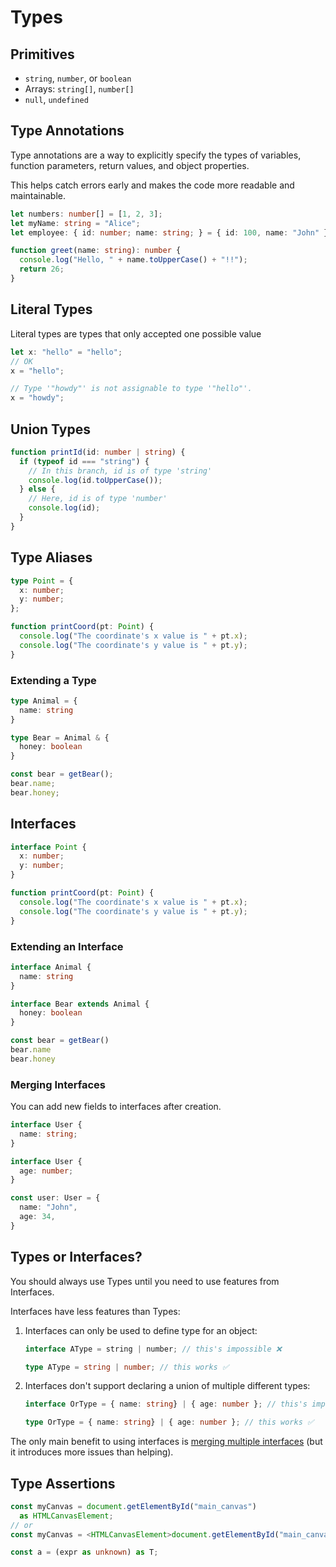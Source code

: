 # Types

## Primitives

- `string`, `number`, or `boolean`
- Arrays: `string[]`, `number[]`
- `null`, `undefined`


## Type Annotations

Type annotations are a way to explicitly specify the types of variables, function parameters, return values, and object properties.

This helps catch errors early and makes the code more readable and maintainable.

```ts
let numbers: number[] = [1, 2, 3];
let myName: string = "Alice";
let employee: { id: number; name: string; } = { id: 100, name: "John" };

function greet(name: string): number {
  console.log("Hello, " + name.toUpperCase() + "!!");
  return 26;
}
```


## Literal Types

Literal types are types that only accepted one possible value

```ts
let x: "hello" = "hello";
// OK
x = "hello";

// Type '"howdy"' is not assignable to type '"hello"'.
x = "howdy";
```


## Union Types

```ts
function printId(id: number | string) {
  if (typeof id === "string") {
    // In this branch, id is of type 'string'
    console.log(id.toUpperCase());
  } else {
    // Here, id is of type 'number'
    console.log(id);
  }
}
```


## Type Aliases

```ts
type Point = {
  x: number;
  y: number;
};

function printCoord(pt: Point) {
  console.log("The coordinate's x value is " + pt.x);
  console.log("The coordinate's y value is " + pt.y);
}
```

### Extending a Type
```ts
type Animal = {
  name: string
}

type Bear = Animal & { 
  honey: boolean 
}

const bear = getBear();
bear.name;
bear.honey;
```


## Interfaces

```ts
interface Point {
  x: number;
  y: number;
}

function printCoord(pt: Point) {
  console.log("The coordinate's x value is " + pt.x);
  console.log("The coordinate's y value is " + pt.y);
}
```

### Extending an Interface

```ts
interface Animal {
  name: string
}

interface Bear extends Animal {
  honey: boolean
}

const bear = getBear() 
bear.name
bear.honey
```

### Merging Interfaces

You can add new fields to interfaces after creation.

```ts
interface User {
  name: string;
}

interface User {
  age: number;
}

const user: User = {
  name: "John",
  age: 34,
}
```


## Types or Interfaces?

You should always use Types until you need to use features from Interfaces.

Interfaces have less features than Types:

1. Interfaces can only be used to define type for an object:
    ```ts
    interface AType = string | number; // this's impossible ❌

    type AType = string | number; // this works ✅
    ```
2. Interfaces don't support declaring a union of multiple different types:
    ```ts
    interface OrType = { name: string} | { age: number }; // this's impossible ❌

    type OrType = { name: string} | { age: number }; // this works ✅
    ```

The only main benefit to using interfaces is [merging multiple interfaces](#merging-interfaces) (but it introduces more issues than helping).


## Type Assertions

```ts
const myCanvas = document.getElementById("main_canvas") 
  as HTMLCanvasElement;
// or
const myCanvas = <HTMLCanvasElement>document.getElementById("main_canvas");

const a = (expr as unknown) as T;
```
